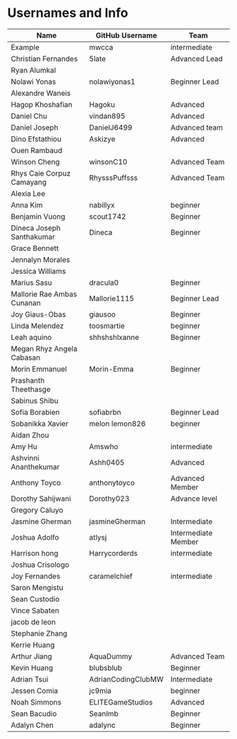 # Usernames and Info

|Name|GitHub Username|Team|
|----|--------|----|
|Example|mwcca|intermediate|
| Christian Fernandes| 5late | Advanced Lead |
|Ryan Alumkal| | |
|Nolawi Yonas | nolawiyonas1 | Beginner Lead|
| Alexandre Waneis   |        ||
|Hagop Khoshafian | Hagoku | Advanced |
| Daniel Chu | vindan895 | Advanced |
|Daniel Joseph  |DanielJ6499 |Advanced team|
|Dino Efstathiou  |Askizye|Advanced|
|Ouen Rambaud | | |
|Winson Cheng | winsonC10| Advanced Team|
|Rhys Caie Corpuz Camayang  | RhysssPuffsss | Advanced Team |
|Alexia Lee | | |
|Anna Kim |nabillyx|beginner|
|Benjamin Vuong |scout1742 |Beginner |
|Dineca Joseph Santhakumar|Dineca|Beginner|
|Grace Bennett  | | |
|Jennalyn Morales | | |
|Jessica Williams  | | |
|Marius Sasu |dracula0|Beginner|
|Mallorie Rae Ambas Cunanan |Mallorie1115| Beginner Lead|
|Joy Giaus-Obas | giausoo| Beginner|
|Linda Melendez |toosmartie|beginner| 
|Leah aquino |shhshshlxanne | Beginner|
|Megan Rhyz Angela Cabasan | | |
|Morin Emmanuel  |Morin-Emma|Beginner|
|Prashanth Theethasge | | |
|Sabinus Shibu | | |
|Sofia Borabien  |sofiabrbn|Beginner Lead|
|Sobanikka Xavier | melon lemon826 | beginner |
|Aidan Zhou | | |
|Amy Hu | Amswho | intermediate |
|Ashvinni Ananthekumar  |Ashh0405| Advanced |
|Anthony Toyco | anthonytoyco | Advanced Member |
|Dorothy Sahijwani  |Dorothy023 |Advance level|
|Gregory Caluyo | | |
|Jasmine Gherman|jasmineGherman|Intermediate|
|Joshua Adolfo | atlysj | Intermediate Member |
|Harrison hong |Harrycorderds| intermediate|
|Joshua Crisologo | | | 
|Joy Fernandes | caramelchief | intermediate |
|Saron Mengistu  | | | 
|Sean Custodio | | |
|Vince Sabaten | | |
|jacob de leon | | |
|Stephanie Zhang | | | 
|Kerrie Huang | | |
|Arthur Jiang |AquaDummy |Advanced Team |
|Kevin Huang | blubsblub | Beginner |
|Adrian Tsui |AdrianCodingClubMW |Intermediate |
|Jessen Comia | jc9mia| beginner|
|Noah Simmons |ELITEGameStudios |Advanced |
|Sean Bacudio |Seanlmb |Beginner |
|Adalyn Chen  | adalync | Beginner |
